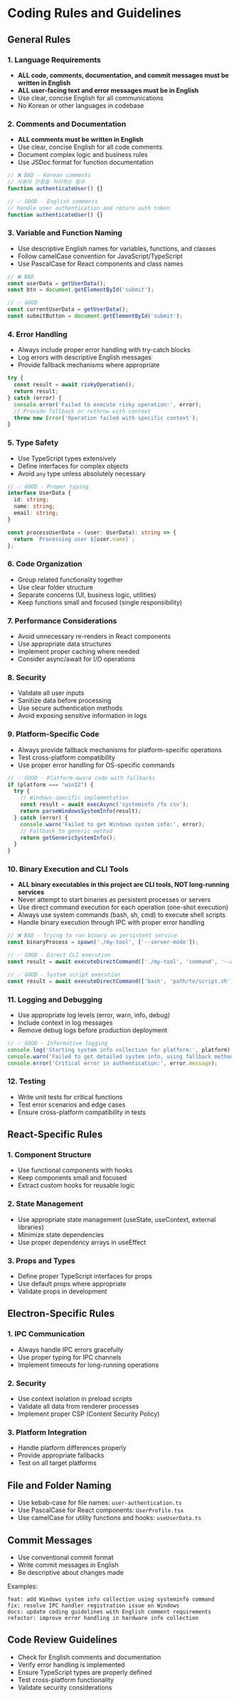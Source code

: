 # Coding Rules and Guidelines

## General Rules

### 1. Language Requirements

- **ALL code, comments, documentation, and commit messages must be written in English**
- **ALL user-facing text and error messages must be in English**
- Use clear, concise English for all communications
- No Korean or other languages in codebase

### 2. Comments and Documentation

- **ALL comments must be written in English**
- Use clear, concise English for all code comments
- Document complex logic and business rules
- Use JSDoc format for function documentation

```typescript
// ❌ BAD - Korean comments
// 사용자 인증을 처리하는 함수
function authenticateUser() {}

// ✅ GOOD - English comments
// Handle user authentication and return auth token
function authenticateUser() {}
```

### 3. Variable and Function Naming

- Use descriptive English names for variables, functions, and classes
- Follow camelCase convention for JavaScript/TypeScript
- Use PascalCase for React components and class names

```typescript
// ❌ BAD
const userData = getUserData();
const btn = document.getElementById('submit');

// ✅ GOOD
const currentUserData = getUserData();
const submitButton = document.getElementById('submit');
```

### 4. Error Handling

- Always include proper error handling with try-catch blocks
- Log errors with descriptive English messages
- Provide fallback mechanisms where appropriate

```typescript
try {
  const result = await riskyOperation();
  return result;
} catch (error) {
  console.error('Failed to execute risky operation:', error);
  // Provide fallback or rethrow with context
  throw new Error('Operation failed with specific context');
}
```

### 5. Type Safety

- Use TypeScript types extensively
- Define interfaces for complex objects
- Avoid `any` type unless absolutely necessary

```typescript
// ✅ GOOD - Proper typing
interface UserData {
  id: string;
  name: string;
  email: string;
}

const processUserData = (user: UserData): string => {
  return `Processing user ${user.name}`;
};
```

### 6. Code Organization

- Group related functionality together
- Use clear folder structure
- Separate concerns (UI, business logic, utilities)
- Keep functions small and focused (single responsibility)

### 7. Performance Considerations

- Avoid unnecessary re-renders in React components
- Use appropriate data structures
- Implement proper caching where needed
- Consider async/await for I/O operations

### 8. Security

- Validate all user inputs
- Sanitize data before processing
- Use secure authentication methods
- Avoid exposing sensitive information in logs

### 9. Platform-Specific Code

- Always provide fallback mechanisms for platform-specific operations
- Test cross-platform compatibility
- Use proper error handling for OS-specific commands

```typescript
// ✅ GOOD - Platform-aware code with fallbacks
if (platform === "win32") {
  try {
    // Windows-specific implementation
    const result = await execAsync('systeminfo /fo csv');
    return parseWindowsSystemInfo(result);
  } catch (error) {
    console.warn('Failed to get Windows system info:', error);
    // Fallback to generic method
    return getGenericSystemInfo();
  }
}
```

### 10. Binary Execution and CLI Tools

- **ALL binary executables in this project are CLI tools, NOT long-running services**
- Never attempt to start binaries as persistent processes or servers
- Use direct command execution for each operation (one-shot execution)
- Always use system commands (bash, sh, cmd) to execute shell scripts
- Handle binary execution through IPC with proper error handling

```typescript
// ❌ BAD - Trying to run binary as persistent service
const binaryProcess = spawn('./my-tool', ['--server-mode']);

// ✅ GOOD - Direct CLI execution
const result = await executeDirectCommand(['./my-tool', 'command', '--arg']);

// ✅ GOOD - System script execution
const result = await executeDirectCommand(['bash', 'path/to/script.sh']);
```

### 11. Logging and Debugging

- Use appropriate log levels (error, warn, info, debug)
- Include context in log messages
- Remove debug logs before production deployment

```typescript
// ✅ GOOD - Informative logging
console.log('Starting system info collection for platform:', platform);
console.warn('Failed to get detailed system info, using fallback method');
console.error('Critical error in authentication:', error.message);
```

### 12. Testing

- Write unit tests for critical functions
- Test error scenarios and edge cases
- Ensure cross-platform compatibility in tests

## React-Specific Rules

### 1. Component Structure

- Use functional components with hooks
- Keep components small and focused
- Extract custom hooks for reusable logic

### 2. State Management

- Use appropriate state management (useState, useContext, external libraries)
- Minimize state dependencies
- Use proper dependency arrays in useEffect

### 3. Props and Types

- Define proper TypeScript interfaces for props
- Use default props where appropriate
- Validate props in development

## Electron-Specific Rules

### 1. IPC Communication

- Always handle IPC errors gracefully
- Use proper typing for IPC channels
- Implement timeouts for long-running operations

### 2. Security

- Use context isolation in preload scripts
- Validate all data from renderer processes
- Implement proper CSP (Content Security Policy)

### 3. Platform Integration

- Handle platform differences properly
- Provide appropriate fallbacks
- Test on all target platforms

## File and Folder Naming

- Use kebab-case for file names: `user-authentication.ts`
- Use PascalCase for React components: `UserProfile.tsx`
- Use camelCase for utility functions and hooks: `useUserData.ts`

## Commit Messages

- Use conventional commit format
- Write commit messages in English
- Be descriptive about changes made

Examples:

```
feat: add Windows system info collection using systeminfo command
fix: resolve IPC handler registration issue on Windows
docs: update coding guidelines with English comment requirements
refactor: improve error handling in hardware info collection
```

## Code Review Guidelines

- Check for English comments and documentation
- Verify error handling is implemented
- Ensure TypeScript types are properly defined
- Test cross-platform functionality
- Validate security considerations
